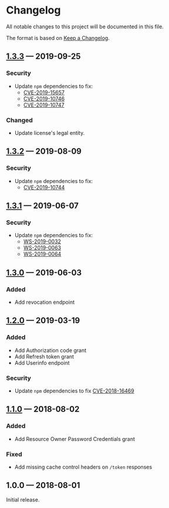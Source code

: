 # Changelog

All notable changes to this project will be documented in this file.

The format is based on [Keep a Changelog](http://keepachangelog.com/en/1.0.0/).

## [1.3.3](https://github.com/axa-group/oauth2-mock-server/compare/v1.3.2...v1.3.3) — 2019-09-25

### Security

- Update `npm` dependencies to fix:
  - [CVE-2019-15657](https://nvd.nist.gov/vuln/detail/CVE-2019-15657)
  - [CVE-2019-10746](https://nvd.nist.gov/vuln/detail/CVE-2019-10746)
  - [CVE-2019-10747](https://nvd.nist.gov/vuln/detail/CVE-2019-10747)

### Changed

- Update license's legal entity.

## [1.3.2](https://github.com/axa-group/oauth2-mock-server/compare/v1.3.1...v1.3.2) — 2019-08-09

### Security

- Update `npm` dependencies to fix:
  - [CVE-2019-10744](https://github.com/lodash/lodash/pull/4336)

## [1.3.1](https://github.com/axa-group/oauth2-mock-server/compare/v1.3.0...v1.3.1) — 2019-06-07

### Security

- Update `npm` dependencies to fix:
  - [WS-2019-0032](https://github.com/nodeca/js-yaml/issues/475)
  - [WS-2019-0063](https://github.com/nodeca/js-yaml/pull/480)
  - [WS-2019-0064](https://github.com/wycats/handlebars.js/compare/v4.1.1...v4.1.2)

## [1.3.0](https://github.com/axa-group/oauth2-mock-server/compare/v1.2.0...v1.3.0) — 2019-06-03

### Added

- Add revocation endpoint

## [1.2.0](https://github.com/axa-group/oauth2-mock-server/compare/v1.1.0...v1.2.0) — 2019-03-19

### Added

- Add Authorization code grant
- Add Refresh token grant
- Add Userinfo endpoint

### Security

- Update `npm` dependencies to fix [CVE-2018-16469](https://nvd.nist.gov/vuln/detail/CVE-2018-16469)

## [1.1.0](https://github.com/axa-group/oauth2-mock-server/compare/v1.0.0...v1.1.0) — 2018-08-02

### Added

- Add Resource Owner Password Credentials grant

### Fixed

- Add missing cache control headers on `/token` responses

## 1.0.0 — 2018-08-01

Initial release.

